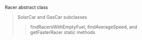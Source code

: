 Racer abstract class
>SolarCar and GasCar subclasses
>>findRacersWithEmptyFuel, findAverageSpeed, and getFasterRacer static methods
